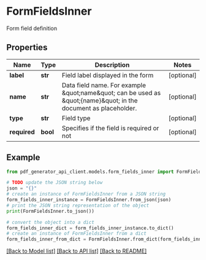 # FormFieldsInner

Form field definition

## Properties

Name | Type | Description | Notes
------------ | ------------- | ------------- | -------------
**label** | **str** | Field label displayed in the form | [optional] 
**name** | **str** | Data field name. For example \&quot;name\&quot; can be used as \&quot;{name}\&quot; in the document as placeholder. | [optional] 
**type** | **str** | Field type | [optional] 
**required** | **bool** | Specifies if the field is required or not | [optional] 

## Example

```python
from pdf_generator_api_client.models.form_fields_inner import FormFieldsInner

# TODO update the JSON string below
json = "{}"
# create an instance of FormFieldsInner from a JSON string
form_fields_inner_instance = FormFieldsInner.from_json(json)
# print the JSON string representation of the object
print(FormFieldsInner.to_json())

# convert the object into a dict
form_fields_inner_dict = form_fields_inner_instance.to_dict()
# create an instance of FormFieldsInner from a dict
form_fields_inner_from_dict = FormFieldsInner.from_dict(form_fields_inner_dict)
```
[[Back to Model list]](../README.md#documentation-for-models) [[Back to API list]](../README.md#documentation-for-api-endpoints) [[Back to README]](../README.md)


